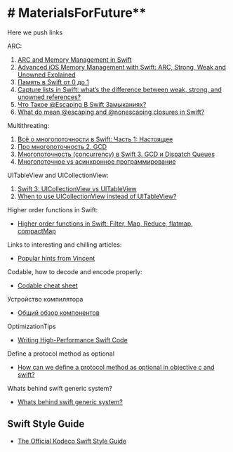 # # MaterialsForFuture**
Here we push links

ARC:
   1) [ARC and Memory Management in Swift](https://www.kodeco.com/966538-arc-and-memory-management-in-swift)
   2) [Advanced iOS Memory Management with Swift: ARC, Strong, Weak and Unowned Explained](https://www.vadimbulavin.com/swift-memory-management-arc-strong-weak-and-unowned/)
   3) [Память в Swift от 0 до 1](https://habr.com/ru/company/hh/blog/546856/)
   4) [Capture lists in Swift: what’s the difference between weak, strong, and unowned references?](https://www.hackingwithswift.com/articles/179/capture-lists-in-swift-whats-the-difference-between-weak-strong-and-unowned-references)
   5) [Что Такое @Escaping В Swift Замыканиях?](https://swiftbook.ru/post/tutorials/escaping-in-closures-in-swift/)
   6) [What do mean @escaping and @nonescaping closures in Swift?](https://medium.com/swiftcommmunity/what-do-mean-escaping-and-nonescaping-closures-in-swift-d404d721f39d)


Multithreating:
   1) [Всё о многопоточности в Swift: Часть 1: Настоящее](https://medium.com/@alexey_nenastev/всё-о-многопоточности-в-swift-часть-1-настоящее-f0b4d5718877)
   2) [Про многопоточность 2. GCD](https://habr.com/ru/post/578752/)
   3) [Многопоточность (concurrency) в Swift 3. GCD и Dispatch Queues](https://habr.com/ru/post/320152/)
   4) [Многопоточное vs асинхронное программирование](https://ru.stackoverflow.com/questions/445768/Многопоточное-vs-асинхронное-программирование)

   
UITableView and UICollectionView:
   1) [Swift 3: UICollectionView vs UITableView](https://medium.com/@nitpaxy/swift-3-uicollectionview-vs-uitableview-9909bbc0ec66)
   2) [When to use UICollectionView instead of UITableView?](https://stackoverflow.com/questions/23078847/when-to-use-uicollectionview-instead-of-uitableview)
   
   
Higher order functions in Swift:
 - [Higher order functions in Swift: Filter, Map, Reduce, flatmap, compactMap](https://abhimuralidharan.medium.com/higher-order-functions-in-swift-filter-map-reduce-flatmap-1837646a63e8)


Links to interesting and chilling articles:
 - [Popular hints from Vincent](https://www.swiftwithvincent.com/tips/closures-and-capture-lists)

 
Codable, how to decode and encode properly:
 - [Codable cheat sheet](https://www.hackingwithswift.com/articles/119/codable-cheat-sheet)


Устройство компилятора
 - [Общий обзор компонентов](https://habr.com/ru/companies/e-legion/articles/438204/)


OptimizationTips
 - [Writing High-Performance Swift Code](https://github.com/apple/swift/blob/main/docs/OptimizationTips.rst)


Define a protocol method as optional
 - [How can we define a protocol method as optional in objective c and swift?](https://medium.com/@karthianandhanit/how-can-we-define-a-protocol-method-as-optional-in-objective-c-and-swift-dcde754b0b9a)


Whats behind swift generic system?
 - [Whats behind swift generic system?](https://nekitosss.github.io/programming/2019-05-12-swift-generics/)


## Swift Style Guide
 - [The Official Kodeco Swift Style Guide](https://github.com/kodecocodes/swift-style-guide#memory-management)
